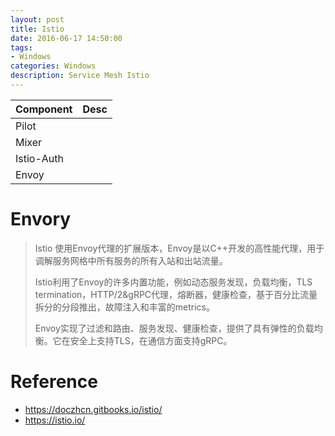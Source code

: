 ```yaml
---
layout: post
title: Istio
date: 2016-06-17 14:50:00
tags:
- Windows
categories: Windows
description: Service Mesh Istio
---
```




|     Component     |                           Desc                         |
| ----------------- | ------------------------------------------------------ |
| Pilot             |                                                        |
| Mixer             |                                                        |
| Istio-Auth        |                                                        |
| Envoy             |                                                        |




# Envory
> Istio 使用Envoy代理的扩展版本，Envoy是以C++开发的高性能代理，用于调解服务网格中所有服务的所有入站和出站流量。
> 
> Istio利用了Envoy的许多内置功能，例如动态服务发现，负载均衡，TLS termination，HTTP/2&gRPC代理，熔断器，健康检查，基于百分比流量拆分的分段推出，故障注入和丰富的metrics。
> 
> Envoy实现了过滤和路由、服务发现、健康检查，提供了具有弹性的负载均衡。它在安全上支持TLS，在通信方面支持gRPC。






# Reference
* https://doczhcn.gitbooks.io/istio/
* https://istio.io/


